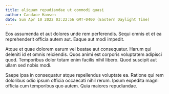 ```yaml
---
title: aliquam repudiandae ut commodi quasi
author: Candace Hansen
date: Sun Apr 10 2022 03:22:56 GMT-0400 (Eastern Daylight Time)
---
```

Eos assumenda et aut dolores unde rem perferendis. Sequi omnis et et ea reprehenderit officia autem aut. Eaque aut modi impedit.

 Atque et quae dolorem earum vel beatae aut consequatur. Harum qui deleniti id et omnis reiciendis. Quos animi est corporis voluptatem adipisci quod. Temporibus dolor totam enim facilis nihil libero. Quod suscipit aut ullam sed nobis modi.

 Saepe ipsa in consequatur atque repellendus voluptate ea. Ratione qui rem doloribus odio ipsum officia occaecati nihil rerum. Ipsum expedita magni officia cum temporibus quo autem. Quia maiores repudiandae.